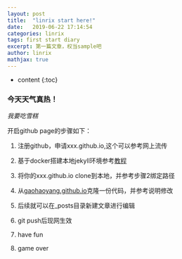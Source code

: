 ```yaml
---
layout: post
title:  "linrix start here!"
date:   2019-06-22 17:14:54
categories: linrix
tags: first start diary
excerpt: 第一篇文章，权当sample吧
author: linrix
mathjax: true
---
```


* content
{:toc}

### 今天天气真热！

*我要吃雪糕*

开启github page的步骤如下：

1. 注册github，申请xxx.github.io,这个可以参考网上流传

2. 基于docker搭建本地jekyll环境参考[教程](http://archerwq.cn/2017/09/21/setup-jekyll-locally-with-docker/)

3. 将你的xxx.github.io clone到本地，并参考步骤2绑定路径

4. 从[gaohaoyang.github.io](https://github.com/Gaohaoyang/gaohaoyang.github.io)克隆一份代码，并参考说明修改

5. 后续就可以在_posts目录新建文章进行编辑

6. git push后现网生效

7. have fun

8. game over

